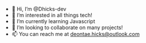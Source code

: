 - 👋 Hi, I’m @Dhicks-dev
- 👀 I’m interested in all things tech!
- 🌱 I’m currently learning Javascript
- 💞️ I’m looking to collaborate on many projects!
- 📫 You can reach me at deontae.hicks@outlook.com

<!---
Dhicks-dev/Dhicks-dev is a ✨ special ✨ repository because its `README.md` (this file) appears on your GitHub profile.
You can click the Preview link to take a look at your changes.
--->
